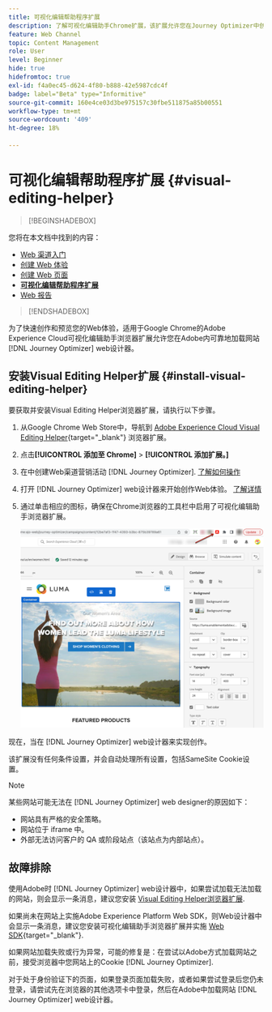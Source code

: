 ```yaml
---
title: 可视化编辑帮助程序扩展
description: 了解可视化编辑助手Chrome扩展，该扩展允许您在Journey Optimizer中创作和预览网页
feature: Web Channel
topic: Content Management
role: User
level: Beginner
hide: true
hidefromtoc: true
exl-id: f4a0ec45-d624-4f80-b888-42e5987cdc4f
badge: label="Beta" type="Informitive"
source-git-commit: 160e4ce03d3be975157c30fbe511875a85b00551
workflow-type: tm+mt
source-wordcount: '409'
ht-degree: 18%

---
```


# 可视化编辑帮助程序扩展 {#visual-editing-helper}

>[!BEGINSHADEBOX]

您将在本文档中找到的内容：

* [Web 渠道入门](get-started-web.md)
* [创建 Web 体验](create-web.md)
* [创建 Web 页面](author-web.md)
* **[可视化编辑帮助程序扩展](visual-editing-helper.md)**
* [Web 报告](web-report.md)

>[!ENDSHADEBOX]

为了快速创作和预览您的Web体验，适用于Google Chrome的Adobe Experience Cloud可视化编辑助手浏览器扩展允许您在Adobe内可靠地加载网站 [!DNL Journey Optimizer] web设计器。

## 安装Visual Editing Helper扩展 {#install-visual-editing-helper}

要获取并安装Visual Editing Helper浏览器扩展，请执行以下步骤。

1. 从Google Chrome Web Store中，导航到 [Adobe Experience Cloud Visual Editing Helper](https://chrome.google.com/webstore/detail/adobe-experience-cloud-vi/kgmjjkfjacffaebgpkpcllakjifppnca){target="_blank"} 浏览器扩展。

1. 点击&#x200B;**[!UICONTROL 添加至 Chrome]** > **[!UICONTROL 添加扩展。]**

1. 在中创建Web渠道营销活动 [!DNL Journey Optimizer]. [了解如何操作](author-web.md#create-web-campaign)

1. 打开 [!DNL Journey Optimizer] web设计器来开始创作Web体验。 [了解详情](author-web.md)

1. 通过单击相应的图标，确保在Chrome浏览器的工具栏中启用了可视化编辑助手浏览器扩展。

   ![](assets/web-visual-editing-extension.png)

现在，当在 [!DNL Journey Optimizer] web设计器来实现创作。

该扩展没有任何条件设置，并会自动处理所有设置，包括SameSite Cookie设置。

>[!NOTE]
>
>某些网站可能无法在 [!DNL Journey Optimizer] web designer的原因如下：
>
> * 网站具有严格的安全策略。
> * 网站位于 iframe 中。
> * 外部无法访问客户的 QA 或阶段站点（该站点为内部站点）。


## 故障排除

使用Adobe时 [!DNL Journey Optimizer] web设计器中，如果尝试加载无法加载的网站，则会显示一条消息，建议您安装 [Visual Editing Helper浏览器扩展](#install-visual-editing-helper).

如果尚未在网站上实施Adobe Experience Platform Web SDK，则Web设计器中会显示一条消息，建议您安装可视化编辑助手浏览器扩展并实施 [Web SDK](https://experienceleague.adobe.com/docs/platform-learn/implement-web-sdk/overview.html?lang=zh-Hans){target="_blank"}.

如果网站加载失败或行为异常，可能的修复是：在尝试以Adobe方式加载网站之前，接受浏览器中您网站上的Cookie [!DNL Journey Optimizer].

对于处于身份验证下的页面，如果登录页面加载失败，或者如果尝试登录后您仍未登录，请尝试先在浏览器的其他选项卡中登录，然后在Adobe中加载网站 [!DNL Journey Optimizer] web设计器。
